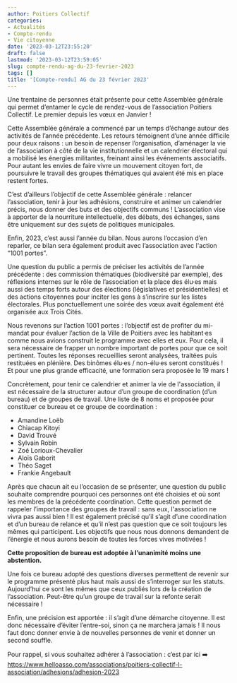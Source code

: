 ```yaml
---
author: Poitiers Collectif
categories:
- Actualités
- Compte-rendu
- Vie citoyenne
date: '2023-03-12T23:55:20'
draft: false
lastmod: '2023-03-12T23:59:05'
slug: compte-rendu-ag-du-23-fevrier-2023
tags: []
title: '[Compte-rendu] AG du 23 février 2023'
---
```


Une trentaine de personnes était présente pour cette Assemblée générale qui permet d’entamer le cycle de rendez-vous de l’association Poitiers Collectif. Le premier depuis les vœux en Janvier ! 

Cette Assemblée générale a commencé par un temps d’échange autour des activités de l’année précédente. Les retours témoignent d’une année difficile pour deux raisons : un besoin de repenser l’organisation, d’aménager la vie de l’association à côté de la vie institutionnelle et un calendrier électoral qui a mobilisé les énergies militantes, freinant ainsi les événements associatifs. Pour autant les envies de faire vivre un mouvement citoyen fort, de poursuivre le travail des groupes thématiques qui avaient été mis en place restent fortes.

C’est d’ailleurs l’objectif de cette Assemblée générale : relancer l’association, tenir à jour les adhésions, construire et animer un calendrier précis, nous donner des buts et des objectifs communs ! L’association vise à apporter de la nourriture intellectuelle, des débats, des échanges, sans être uniquement sur des sujets de politiques municipales.

Enfin, 2023, c’est aussi l’année du bilan. Nous aurons l’occasion d’en reparler, ce bilan sera également produit avec l’association avec l'action “1001 portes”. 

Une question du public a permis de préciser les activités de l’année précédente : des commission thématiques (biodiversité par exemple), des réflexions internes sur le rôle de l’association et la place des élu·es mais aussi des temps forts autour des élections (législatives et présidentielles) et des actions citoyennes pour inciter les gens à s’inscrire sur les listes électorales. Plus ponctuellement une soirée des vœux avait également été organisée aux Trois Cités. 

Nous revenons sur l’action 1001 portes : l’objectif est de profiter du mi-mandat pour évaluer l’action de la Ville de Poitiers avec les habitant·es comme nous avions construit le programme avec elles et eux. Pour cela, il sera nécessaire de frapper un nombre important de portes pour que ce soit pertinent. Toutes les réponses recueillies seront analysées, traitées puis restituées en plénière. Des binômes élu·es / non-élu·es seront constitués ! Et pour une plus grande efficacité, une formation sera proposée le 19 mars !

Concrètement, pour tenir ce calendrier et animer la vie de l'association, il est nécessaire de la structurer autour d’un groupe de coordination (d’un bureau) et de groupes de travail. Une liste de 8 noms et proposée pour constituer ce bureau et ce groupe de coordination : 

  * Amandine Loëb
  * Chiacap Kitoyi
  * David Trouvé
  * Sylvain Robin
  * Zoé Lorioux-Chevalier
  * Aloïs Gaborit
  * Théo Saget
  * Frankie Angebault

Après que chacun ait eu l’occasion de se présenter, une question du public souhaite comprendre pourquoi ces personnes ont été choisies et où sont les membres de la précédente coordination. Cette question permet de rappeler l’importance des groupes de travail : sans eux, l'association ne vivra pas aussi bien ! Il est également précisé qu’il s’agit d’une coordination et d’un bureau de relance et qu’il n’est pas question que ce soit toujours les mêmes qui participent. Les objectifs que nous nous donnons demandent de l’énergie et nous aurons besoin de toutes les forces vives motivées ! 

**Cette proposition de bureau est adoptée à l’unanimité moins une abstention.**

Une fois ce bureau adopté des questions diverses permettent de revenir sur le programme présenté plus haut mais aussi de s’interroger sur les statuts. Aujourd’hui ce sont les mêmes que ceux publiés lors de la création de l’association. Peut-être qu’un groupe de travail sur la refonte serait nécessaire !

Enfin, une précision est apportée : il s’agit d’une démarche citoyenne. Il est donc nécessaire d’éviter l’entre-soi, sinon ça ne marchera jamais ! Il nous faut donc donner envie à de nouvelles personnes de venir et donner un second souffle. 

Pour rappel, si vous souhaitez adhérer à l’association : c’est par ici ➡️ <https://www.helloasso.com/associations/poitiers-collectif-l-association/adhesions/adhesion-2023>
